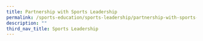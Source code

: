 ```yaml
---
title: Partnership with Sports Leadership
permalink: /sports-education/sports-leadership/partnership-with-sports-leadership/
description: ""
third_nav_title: Sports Leadership
---
```


